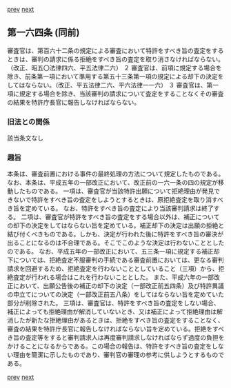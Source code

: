 [prev](/specific/markdowns/特許法/227_Mp-Ch_6-At_163.md)
[next](/specific/markdowns/特許法/229_Mp-Ch_6-At_164_2.md)
## 第一六四条 (同前)
審査官は、第百六十二条の規定による審査において特許をすべき旨の査定をするときは、審判の請求に係る拒絶をすべき旨の査定を取り消さなければならない。（改正、昭五〇法律四六、平五法律二六）
２ 審査官は、前項に規定する場合を除き、前条第一項において準用する第五十三条第一項の規定による却下の決定をしてはならない。（改正、平五法律二六、平六法律一一六）
３ 審査官は、第一項に規定する場合を除き、当該審判の請求について査定をすることなくその審査の結果を特許庁長官に報告しなければならない。

### 旧法との関係
該当条文なし

### 趣旨
本条は、審査前置における事件の最終処理の方法について規定したものである。
なお、本条は、平成五年の一部改正において、改正前の一六一条の四の規定が移動したものである。
一項は、審査官が当該特許出願について拒絶理由が発見できないで特許をすべき旨の査定をしようとするときは、原拒絶査定を取り消すべき旨を定めている。
なお、特許をすべき旨の査定により当該審判請求は終了する。
二項は、審査官が特許をすべき旨の査定をする場合以外は、補正についての却下の決定をしてはならない旨を定めている。補正却下の決定は出願の拒絶と結び付くべきものである。しかも、決定が行われた後に特許をすべき旨の審決が出ることになるのは不合理である。そこでこのような決定は行わないこととしたのである。
なお、平成五年の一部改正において、五三条一項に規定する補正却下については、拒絶査定不服審判の手続である審査前置においては、更なる審判請求を回避するため、拒絶査定を行わないこととしていること（三項）から、拒絶査定が行われる場合はこれを行わないこととした。
また、平成六年の一部改正において、出願公告後の補正の却下の決定（一部改正前五四条）及び特許異議の申立てについての決定（一部改正前五八条）をしてはならない旨を定めていた部分が削除された。
三項は、審査官は、特許をすべき旨の査定をしない場合、補正によっても拒絶理由が解消していないとき、又は補正によって拒絶理由は解消したが新たな拒絶理由があるときは、拒絶をすべき旨の査定をすることなく、審査の結果を特許庁長官に報告しなければならない旨を定めている。拒絶をすべき旨の査定等をすると審判請求人は再度審判請求しなければならず過度の負担をかけることになるからである。この場合の報告は、特許をすべき旨の査定をしない理由を簡潔に示したものであり、審判官の審理の参考に供しようとするものである。

[prev](/specific/markdowns/特許法/227_Mp-Ch_6-At_163.md)
[next](/specific/markdowns/特許法/229_Mp-Ch_6-At_164_2.md)